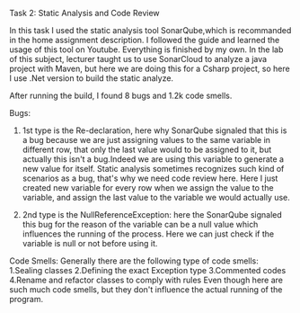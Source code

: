 Task 2: Static Analysis and Code Review

In this task I used the static analysis tool SonarQube,which is recommanded in the home assignment description. I followed the guide and learned the usage of this tool on Youtube. Everything is finished by my own.   In the lab of this subject, lecturer taught us to use SonarCloud to analyze a java project with Maven, but here we are doing this for a Csharp project, so here I use .Net version to build the static analyze.

After running the build, I found 8 bugs and 1.2k code smells.

Bugs:
1. 1st type is the Re-declaration, here why SonarQube signaled that this is a bug because we are just assigning values to the same variable in different row, that only the last value would to be assigned to it, but actually this isn't a bug.Indeed we are using this variable to generate a new value for itself. Static analysis sometimes recognizes such kind of scenarios as a bug, that's why we need code review here. Here I just created new variable for every row when we assign the value to the variable, and assign the last value to the variable we would actually use.

2. 2nd type is the NullReferenceException: here the SonarQube signaled this bug for the reason of the variable can be a null value which influences the running of the process. Here we can just check if the variable is null or not before using it.

Code Smells:
    Generally there are the following type of code smells:
    1.Sealing classes
    2.Defining the exact Exception type
    3.Commented codes
    4.Rename and refactor classes to comply with rules
    Even though here are such much code smells, but they don't influence the actual running of the program.